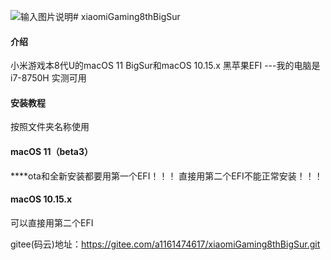 ![输入图片说明](https://github.com/1161474617/xiaomiGaming8thBigSur/blob/master/BigSur.png)# xiaomiGaming8thBigSur

#### 介绍
小米游戏本8代U的macOS 11 BigSur和macOS 10.15.x 黑苹果EFI
---我的电脑是i7-8750H 实测可用

#### 安装教程
按照文件夹名称使用

#### macOS 11（beta3）
****ota和全新安装都要用第一个EFI！！！
直接用第二个EFI不能正常安装！！！

#### macOS 10.15.x
可以直接用第二个EFI

gitee(码云)地址：https://gitee.com/a1161474617/xiaomiGaming8thBigSur.git




